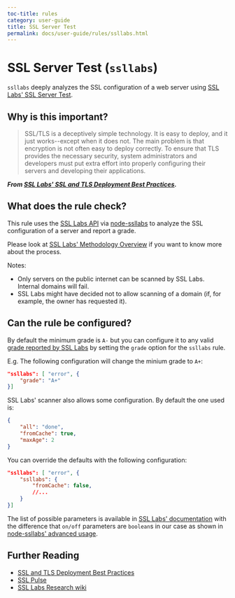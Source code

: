 ```yaml
---
toc-title: rules
category: user-guide
title: SSL Server Test
permalink: docs/user-guide/rules/ssllabs.html
---
```

# SSL Server Test (`ssllabs`)

`ssllabs` deeply analyzes the SSL configuration of a web server using
[SSL Labs' SSL Server Test](https://www.ssllabs.com/ssltest/index.html).

## Why is this important?

> SSL/TLS is a deceptively simple technology. It is easy to deploy,
and it just works--except when it does not. The main problem is that
encryption is not often easy to deploy correctly. To ensure that TLS
provides the necessary security, system administrators and developers
must put extra effort into properly configuring their servers and
developing their applications.

***From [SSL Labs' SSL and TLS Deployment Best Practices](https://github.com/ssllabs/research/wiki/SSL-and-TLS-Deployment-Best-Practices).***

## What does the rule check?

This rule uses the [SSL Labs API](https://www.ssllabs.com/projects/ssllabs-apis/)
via [node-ssllabs](https://github.com/keithws/node-ssllabs) to analyze
the SSL configuration of a server and report a grade.

Please look at [SSL Labs' Methodology
Overview](https://github.com/ssllabs/research/wiki/SSL-Server-Rating-Guide#methodology-overview)
if you want to know more about the process.

Notes:

* Only servers on the public internet can be scanned by SSL Labs.
  Internal domains will fail.
* SSL Labs might have decided not to allow scanning of a domain
  (if, for example, the owner has requested it).

## Can the rule be configured?

By default the minimum grade is `A-` but you can configure it to any
valid [grade reported by SSL Labs](https://github.com/ssllabs/research/wiki/SSL-Server-Rating-Guide)
by setting the `grade` option for the `ssllabs` rule.

E.g. The following configuration will change the minium grade to `A+`:

```json
"ssllabs": [ "error", {
    "grade": "A+"
}]
```

SSL Labs' scanner also allows some configuration. By default the one
used is:

```json
{
    "all": "done",
    "fromCache": true,
    "maxAge": 2
}
```

You can override the defaults with the following configuration:

```json
"ssllabs": [ "error", {
    "ssllabs": {
        "fromCache": false,
        //...
    }
}]
```

The list of possible parameters is available in [SSL Labs'
documentation](https://github.com/ssllabs/ssllabs-scan/blob/stable/ssllabs-api-docs.md#protocol-calls)
with the difference that `on/off` parameters are `boolean`s in our case
as shown in [node-ssllabs' advanced usage](https://github.com/keithws/node-ssllabs#advanced-usage).

## Further Reading

* [SSL and TLS Deployment Best Practices](https://github.com/ssllabs/research/wiki/SSL-and-TLS-Deployment-Best-Practices)
* [SSL Pulse](https://www.trustworthyinternet.org/ssl-pulse/)
* [SSL Labs Research wiki](https://github.com/ssllabs/research/wiki)
